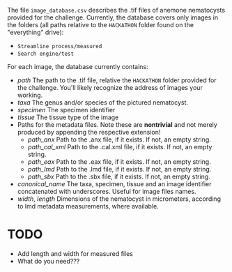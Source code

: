 The file `image_database.csv` describes the .tif files of anemone nematocysts provided for the challenge. Currently, the database covers only images in the folders (all paths relative to the `HACKATHON` folder found on the "everything" drive):

- `Streamline process/measured`
- `Search engine/test`

For each image, the database currently contains:

- *path* The path to the .tif file, relative the `HACKATHON` folder provided for the challenge. You'll likely recognize the address of images your working.
- *taxa* The genus and/or species of the pictured nematocyst.
- *specimen* The specimen identifier
- *tissue* The tissue type of the image
- Paths for the metadata files. Note these are **nontrivial** and not merely produced by appending the respective extension!
  - *path_anx* Path to the .anx file, if it exists. If not, an empty string.
  - *path_cal_xml* Path to the .cal.xml file, if it exists. If not, an empty string.
  - *path_eax* Path to the .eax file, if it exists. If not, an empty string.
  - *path_lmd* Path to the .lmd file, if it exists. If not, an empty string.
  - *path_sbx* Path to the .sbx file, if it exists. If not, an empty string.
- *canonical_name* The taxa, specimen, tissue and an image identifier concatenated with underscores. Useful for image files names.
- *width*, *length* Dimensions of the nematocyst in micrometers, according to lmd metadata measurements, where available.
# TODO
- Add length and width for measured files
- What do you need???

